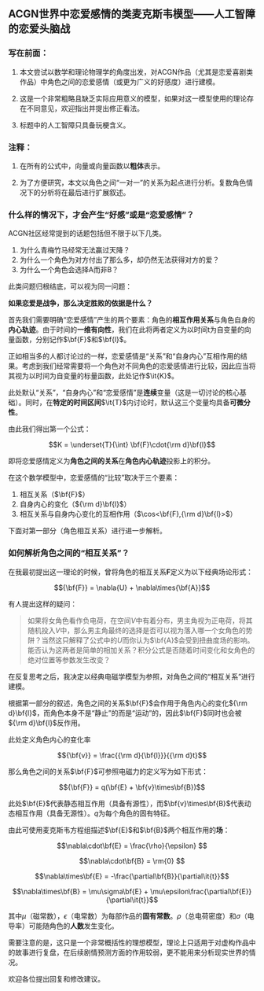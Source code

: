 ## ACGN世界中恋爱感情的类麦克斯韦模型——人工智障的恋爱头脑战

### 写在前面：

1. 本文尝试以数学和理论物理学的角度出发，对ACGN作品（尤其是恋爱喜剧类作品）中角色之间的恋爱感情（或更为广义的好感度）进行建模。

2. 这是一个非常粗略且缺乏实际应用意义的模型，如果对这一模型使用的理论存在不同意见，欢迎指出并提出修正看法。
3. 标题中的人工智障只具备玩梗含义。

### 注释：

1. 在所有的公式中，向量或向量函数以**粗体**表示。

2. 为了方便研究，本文以角色之间“一对一”的关系为起点进行分析。复数角色情况下的分析将在最后进行扩展叙述。

### 什么样的情况下，才会产生“好感”或是“恋爱感情”？

ACGN社区经常提到的话题包括但不限于以下几类。

1. 为什么青梅竹马经常无法赢过天降？
2. 为什么一个角色为对方付出了那么多，却仍然无法获得对方的爱？
3. 为什么一个角色会选择A而非B？

此类问题归根结底，可以视为同一问题：

**如果恋爱是战争，那么决定胜败的依据是什么？**

首先我们需要明确“恋爱感情”产生的两个要素：角色的**相互作用关系**与角色自身的**内心轨迹**。由于时间的**一维有向性**，我们在此将两者定义为以时间t为自变量的向量函数，分别记作$\bf{F}$和$\bf{l}$。

正如相当多的人都讨论过的一样，恋爱感情是“关系”和“自身内心”互相作用的结果。考虑到我们经常需要将一个角色对不同角色的恋爱感情进行比较，因此应当将其视为以时间为自变量的标量函数，此处记作$\it{K}$。

此处默认“关系”，“自身内心”和“恋爱感情”是**连续**变量（这是一切讨论的核心基础）。同时，在**特定的时间区间**$\it{T}$内讨论时，默认这三个变量均具备**可微分性**。

由此我们得出第一个公式：

$$K =  \underset{T}{\int} \bf{F}\cdot{\rm d}\bf{l}$$

即将恋爱感情定义为**角色之间的关系**在**角色内心轨迹**投影上的积分。

在这个数学模型中，恋爱感情的“比较”取决于三个要素：

1. 相互关系（$\bf{F}$）
2. 自身内心的变化（${\rm d}\bf{l}$）
3. 相互关系与自身内心变化的互相作用（$\cos<\bf{F},{\rm d}\bf{l}>$）

下面对第一部分（角色相互关系）进行进一步解析。

### 如何解析角色之间的“相互关系”？

在我最初提出这一理论的时候，曾将角色的相互关系**F**定义为以下经典场论形式：

$${\bf{F}} = \nabla{U} + \nabla\times{\bf{A}}$$

有人提出这样的疑问：

> 如果将女角色看作负电荷，在空间$V$中有着分布，男主角视为正电荷，将其随机投入$V$中，那么男主角最终的选择是否可以视为落入哪一个女角色的势阱？当然这只解释了公式中的$U$而你认为$\bf{A}$会受到扭曲度场的影响。能否认为这两者是简单的相加关系？积分公式是否随着时间变化和女角色的绝对位置等参数发生改变？

在反复思考之后，我决定以经典电磁学模型为参照，对角色之间的“相互关系”进行建模。

根据第一部分的叙述，角色之间的关系$\bf{F}$会作用于角色内心的变化${\rm d}\bf{l}$，而角色本身不是“静止”的而是“运动”的，因此$\bf{F}$同时也会被${\rm d}\bf{l}$反作用。

此处定义角色内心的变化率

$${\bf{v}} = \frac{{\rm d}{\bf{l}}}{{\rm d}t}$$

那么角色之间的关系$\bf{F}$可参照电磁力的定义写为如下形式：

$${\bf{F}} = q(\bf{E} + \bf{v}\times\bf{B})$$

此处$\bf{E}$代表静态相互作用（具备有源性），而$\bf{v}\times\bf{B}$代表动态相互作用（具备无源性）。$q$为每个角色的固有特征。

由此可使用麦克斯韦方程组描述$\bf{E}$和$\bf{B}$两个相互作用的**场**：

$$\nabla\cdot\bf{E} = \frac{\rho}{\epsilon} $$

$$\nabla\cdot\bf{B} = \rm{0} $$

$$\nabla\times\bf{E} = -\frac{\partial\bf{B}}{\partial\it{t}}$$

$$\nabla\times\bf{B} = \mu\sigma\bf{E} + \mu\epsilon\frac{\partial\bf{E}}{\partial\it{t}}$$

其中$\mu$（磁常数），$\epsilon$（电常数）为每部作品的**固有常数**。$\rho$（总电荷密度）和$\sigma$（电导率）可能随角色的**人数**发生变化。

需要注意的是，这只是一个非常概括性的理想模型，理论上只适用于对虚构作品中的故事进行复盘，在后续剧情预测方面的作用较弱，更不能用来分析现实世界的情况。

欢迎各位提出回复和修改建议。
